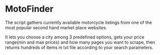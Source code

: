 # MotoFinder

The script gathers currently available motorcycle listings from one of the most popular second hand market place websites.

It lets you choose a city among 3 predefined options, gets your price range(min and max prices) and how many pages you want to scrape, then returns hundreds of items in txt file according to your search parameters.
